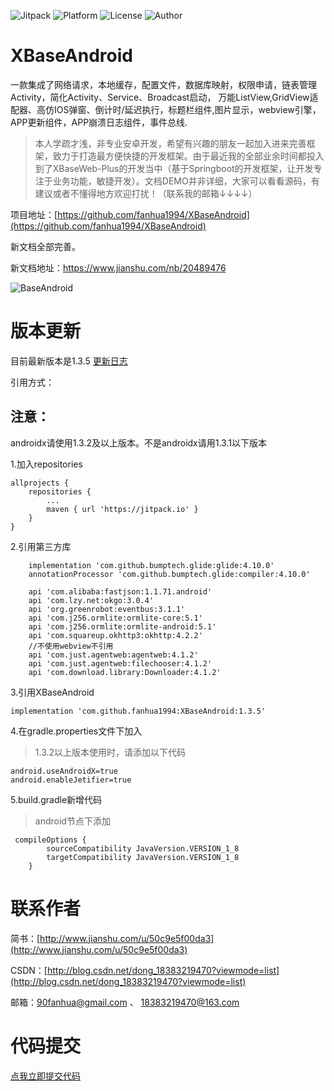 ![Jitpack](https://jitpack.io/v/fanhua1994/XBaseAndroid.svg)
![Platform](https://img.shields.io/badge/Platform-Android-ff69b4.svg)
![License](https://img.shields.io/github/license/alibaba/dubbo.svg)
![Author](https://img.shields.io/badge/Author-%E7%B9%81%E5%8D%8E-blue.svg)

# XBaseAndroid
一款集成了网络请求，本地缓存，配置文件，数据库映射，权限申请，链表管理Activity，简化Activity、Service、Broadcast启动，
万能ListView,GridView适配器、高仿IOS弹窗、倒计时/延迟执行，标题栏组件,图片显示，webview引擎，APP更新组件，APP崩溃日志组件，事件总线.


> 本人学疏才浅，非专业安卓开发，希望有兴趣的朋友一起加入进来完善框架，致力于打造最方便快捷的开发框架。由于最近我的全部业余时间都投入到了XBaseWeb-Plus的开发当中（基于Springboot的开发框架，让开发专注于业务功能，敏捷开发）。文档DEMO并非详细，大家可以看看源码，有建议或者不懂得地方欢迎打扰！（联系我的邮箱↓↓↓↓）


项目地址：[https://github.com/fanhua1994/XBaseAndroid](https://github.com/fanhua1994/XBaseAndroid)


新文档全部完善。

新文档地址：https://www.jianshu.com/nb/20489476

![BaseAndroid](https://github.com/fanhua1994/BaseAndroid/blob/master/image/logo.png?raw=true)

# 版本更新
目前最新版本是1.3.5
[更新日志](https://github.com/fanhua1994/XBaseAndroid/blob/master/LOG.md)

引用方式：

## 注意：

androidx请使用1.3.2及以上版本。不是androidx请用1.3.1以下版本

1.加入repositories
```
allprojects {
    repositories {
        ...
        maven { url 'https://jitpack.io' }
    }
}
```
2.引用第三方库
```
    implementation 'com.github.bumptech.glide:glide:4.10.0'
    annotationProcessor 'com.github.bumptech.glide:compiler:4.10.0'

    api 'com.alibaba:fastjson:1.1.71.android'
    api 'com.lzy.net:okgo:3.0.4'
    api 'org.greenrobot:eventbus:3.1.1'
    api 'com.j256.ormlite:ormlite-core:5.1'
    api 'com.j256.ormlite:ormlite-android:5.1'
    api 'com.squareup.okhttp3:okhttp:4.2.2'
	//不使用webview不引用
    api 'com.just.agentweb:agentweb:4.1.2'
    api 'com.just.agentweb:filechooser:4.1.2'
    api 'com.download.library:Downloader:4.1.2'
```
3.引用XBaseAndroid
```
implementation 'com.github.fanhua1994:XBaseAndroid:1.3.5'
```

4.在gradle.properties文件下加入

> 1.3.2以上版本使用时，请添加以下代码

```
android.useAndroidX=true
android.enableJetifier=true
```

5.build.gradle新增代码
> android节点下添加

```
 compileOptions {
        sourceCompatibility JavaVersion.VERSION_1_8
        targetCompatibility JavaVersion.VERSION_1_8
    }
```

# 联系作者
简书：[http://www.jianshu.com/u/50c9e5f00da3](http://www.jianshu.com/u/50c9e5f00da3)

CSDN：[http://blog.csdn.net/dong_18383219470?viewmode=list](http://blog.csdn.net/dong_18383219470?viewmode=list)

邮箱：90fanhua@gmail.com 、 18383219470@163.com

# 代码提交


[点我立即提交代码](https://github.com/fanhua1994/XBaseAndroid/pulls)

